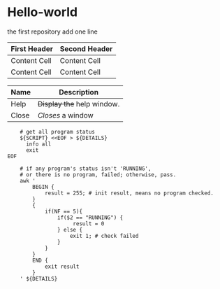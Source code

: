 # Hello-world
the first repository
add one line


First Header  | Second Header
------------- | -------------
Content Cell  | Content Cell
Content Cell  | Content Cell

| Name | Description          |
| ------------- | ----------- |
| Help      | ~~Display the~~ help window.|
| Close     | _Closes_ a window     |


```shell
    # get all program status
    ${SCRIPT} <<EOF > ${DETAILS}
	  info all
	  exit
EOF

    # if any program's status isn't 'RUNNING', 
    # or there is no program, failed; otherwise, pass.
    awk ' 
        BEGIN {
            result = 255; # init result, means no program checked.
        }
        {
            if(NF == 5){
                if($2 == "RUNNING") {
                     result = 0
                } else {
                    exit 1; # check failed
                }
            }
        }
        END {
            exit result
        }
    ' ${DETAILS}
```
